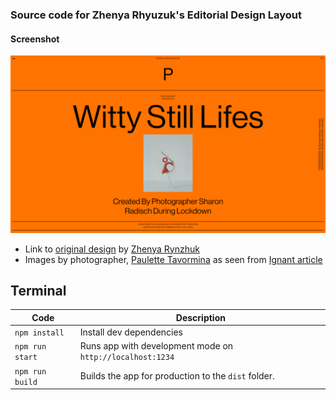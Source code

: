 ### Source code for Zhenya Rhyuzuk's Editorial Design Layout
#### Screenshot
![Screenshot](https://raw.githubusercontent.com/cupofcrazy/M-Editorial/master/src/assets/images/screenshot.png)
 - Link to [original design](https://dribbble.com/shots/11509837-M-Editorial-Website-Loading-Animation) by [Zhenya Rynzhuk](https://dribbble.com/zhenyary)
 - Images by photographer, [Paulette Tavormina](https://www.paulettetavormina.com/) as seen from [Ignant article](https://www.ignant.com/2020/05/12/witty-still-lifes-created-by-photographer-sharon-radisch-during-lockdown/)

## Terminal
| Code                | Description                                              | 
| ------------------- | -------------------------------------------------------- |
| `npm install`       | Install dev dependencies                                     |
| `npm run start`       | Runs app with development mode on `http://localhost:1234`|
| `npm run build`     | Builds the app for production to the `dist` folder.      |
